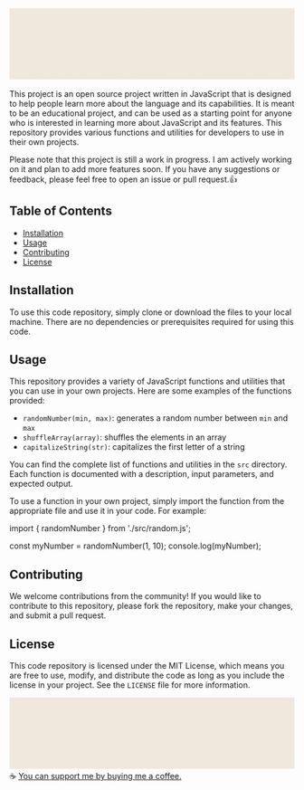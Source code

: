 ![Image description](/src/images/1.gif) 

This project is an open source project written in JavaScript that is designed to help people learn more about the language and its capabilities. It is meant to be an educational project, and can be used as a starting point for anyone who is interested in learning more about JavaScript and its features. This repository provides various functions and utilities for developers to use in their own projects.

Please note that this project is still a work in progress. I am actively working on it and plan to add more features soon. If you have any suggestions or feedback, please feel free to open an issue or pull request.👍

## Table of Contents

- [Installation](#installation)
- [Usage](#usage)
- [Contributing](#contributing)
- [License](#license)

## Installation

To use this code repository, simply clone or download the files to your local machine. There are no dependencies or prerequisites required for using this code.

## Usage

This repository provides a variety of JavaScript functions and utilities that you can use in your own projects. Here are some examples of the functions provided:

- `randomNumber(min, max)`: generates a random number between `min` and `max`
- `shuffleArray(array)`: shuffles the elements in an array
- `capitalizeString(str)`: capitalizes the first letter of a string

You can find the complete list of functions and utilities in the `src` directory. Each function is documented with a description, input parameters, and expected output.

To use a function in your own project, simply import the function from the appropriate file and use it in your code. For example:

import { randomNumber } from './src/random.js';

const myNumber = randomNumber(1, 10);
console.log(myNumber);

## Contributing

We welcome contributions from the community! If you would like to contribute to this repository, please fork the repository, make your changes, and submit a pull request.

## License

This code repository is licensed under the MIT License, which means you are free to use, modify, and distribute the code as long as you include the license in your project. See the `LICENSE` file for more information.

![Image description](/src/images/2.gif)
☕ [You can support me by buying me a coffee.](https://www.buymeacoffee.com/Variable2831)
